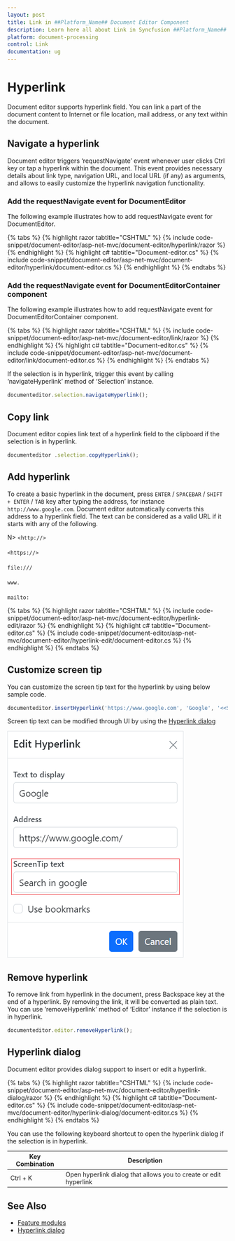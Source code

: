 ```yaml
---
layout: post
title: Link in ##Platform_Name## Document Editor Component
description: Learn here all about Link in Syncfusion ##Platform_Name## Document Editor component of Syncfusion Essential JS 2 and more.
platform: document-processing
control: Link
documentation: ug
---
```



# Hyperlink

Document editor supports hyperlink field. You can link a part of the document content to Internet or file location, mail address, or any text within the document.

## Navigate a hyperlink

Document editor triggers ‘requestNavigate’ event whenever user clicks Ctrl key or tap a hyperlink within the document. This event provides necessary details about link type, navigation URL, and local URL (if any) as arguments, and allows to easily customize the hyperlink navigation functionality.

### Add the requestNavigate event for DocumentEditor

The following example illustrates how to add requestNavigate event for DocumentEditor.



{% tabs %}
{% highlight razor tabtitle="CSHTML" %}
{% include code-snippet/document-editor/asp-net-mvc/document-editor/hyperlink/razor %}
{% endhighlight %}
{% highlight c# tabtitle="Document-editor.cs" %}
{% include code-snippet/document-editor/asp-net-mvc/document-editor/hyperlink/document-editor.cs %}
{% endhighlight %}
{% endtabs %}



### Add the requestNavigate event for DocumentEditorContainer component

The following example illustrates how to add requestNavigate event for DocumentEditorContainer component.


{% tabs %}
{% highlight razor tabtitle="CSHTML" %}
{% include code-snippet/document-editor/asp-net-mvc/document-editor/link/razor %}
{% endhighlight %}
{% highlight c# tabtitle="Document-editor.cs" %}
{% include code-snippet/document-editor/asp-net-mvc/document-editor/link/document-editor.cs %}
{% endhighlight %}
{% endtabs %}

If the selection is in hyperlink, trigger this event by calling ‘navigateHyperlink’ method of ‘Selection’ instance.

```typescript
documenteditor.selection.navigateHyperlink();
```

## Copy link

Document editor copies link text of a hyperlink field to the clipboard if the selection is in hyperlink.

```typescript
documenteditor .selection.copyHyperlink();
```

## Add hyperlink

To create a basic hyperlink in the document, press `ENTER` / `SPACEBAR` / `SHIFT + ENTER` / `TAB` key after typing the address, for instance `http://www.google.com`. Document editor automatically converts this address to a hyperlink field. The text can be considered as a valid URL if it starts with any of the following.

N> `<http://>`<br>
<br/> `<https://>`<br>
<br/> `file:///`<br>
<br/> `www.`<br>
<br/> `mailto:`<br>


{% tabs %}
{% highlight razor tabtitle="CSHTML" %}
{% include code-snippet/document-editor/asp-net-mvc/document-editor/hyperlink-edit/razor %}
{% endhighlight %}
{% highlight c# tabtitle="Document-editor.cs" %}
{% include code-snippet/document-editor/asp-net-mvc/document-editor/hyperlink-edit/document-editor.cs %}
{% endhighlight %}
{% endtabs %}

## Customize screen tip

You can customize the screen tip text for the hyperlink by using below sample code.

```typescript
documenteditor.insertHyperlink('https://www.google.com', 'Google', '<<Screen tip text>>');
```

Screen tip text can be modified through UI by using the [Hyperlink dialog](./dialog#hyperlink-dialog/)

![Add or modify the screen tip text for hyperlinks in a Word document.](images/screentip.png)

## Remove hyperlink

To remove link from hyperlink in the document, press Backspace key at the end of a hyperlink. By removing the link, it will be converted as plain text. You can use ‘removeHyperlink’ method of ‘Editor’ instance if the selection is in hyperlink.

```typescript
documenteditor.editor.removeHyperlink();
```

## Hyperlink dialog

Document editor provides dialog support to insert or edit a hyperlink.


{% tabs %}
{% highlight razor tabtitle="CSHTML" %}
{% include code-snippet/document-editor/asp-net-mvc/document-editor/hyperlink-dialog/razor %}
{% endhighlight %}
{% highlight c# tabtitle="Document-editor.cs" %}
{% include code-snippet/document-editor/asp-net-mvc/document-editor/hyperlink-dialog/document-editor.cs %}
{% endhighlight %}
{% endtabs %}



You can use the following keyboard shortcut to open the hyperlink dialog if the selection is in hyperlink.

| Key Combination | Description |
|-----------------|-------------|
|Ctrl + K | Open hyperlink dialog that allows you to create or edit hyperlink|

## See Also

* [Feature modules](./feature-module)
* [Hyperlink dialog](./dialog#hyperlink-dialog)
